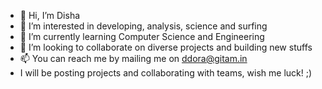 - 👋 Hi, I’m Disha
- 👀 I’m interested in developing, analysis, science and surfing
- 🌱 I’m currently learning Computer Science and Engineering
- 💞️ I’m looking to collaborate on diverse projects and building new stuffs 
- 📫 You can reach me by mailing me on ddora@gitam.in
- I will be posting projects and collaborating with teams, wish me luck! ;)
